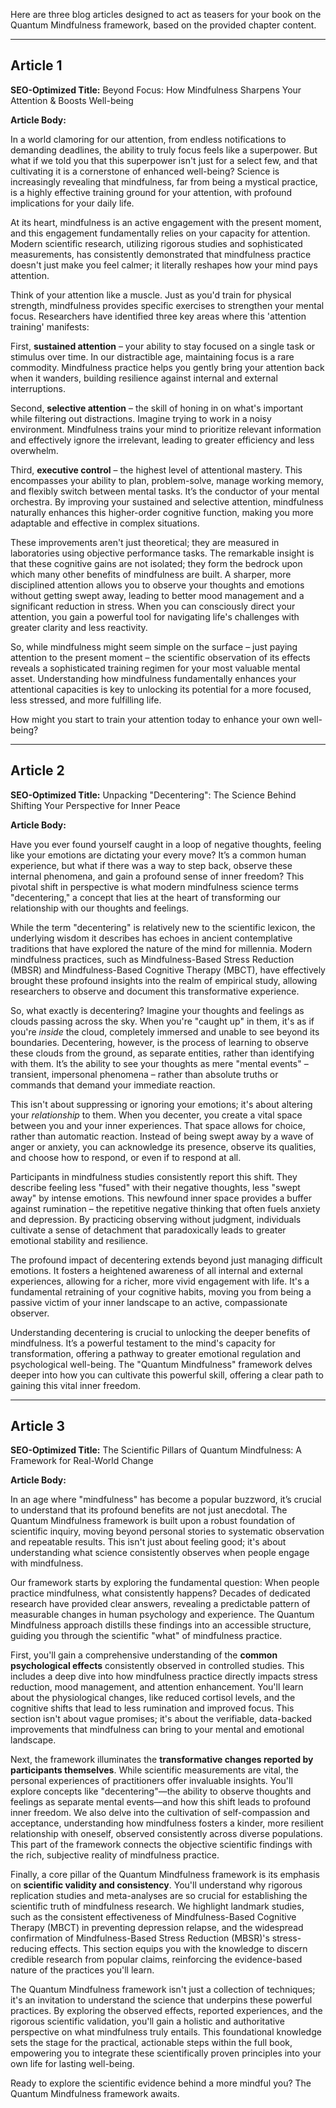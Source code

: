 Here are three blog articles designed to act as teasers for your book on the Quantum Mindfulness framework, based on the provided chapter content.

---

## Article 1

**SEO-Optimized Title:** Beyond Focus: How Mindfulness Sharpens Your Attention & Boosts Well-being

**Article Body:**

In a world clamoring for our attention, from endless notifications to demanding deadlines, the ability to truly focus feels like a superpower. But what if we told you that this superpower isn't just for a select few, and that cultivating it is a cornerstone of enhanced well-being? Science is increasingly revealing that mindfulness, far from being a mystical practice, is a highly effective training ground for your attention, with profound implications for your daily life.

At its heart, mindfulness is an active engagement with the present moment, and this engagement fundamentally relies on your capacity for attention. Modern scientific research, utilizing rigorous studies and sophisticated measurements, has consistently demonstrated that mindfulness practice doesn't just make you feel calmer; it literally reshapes how your mind pays attention.

Think of your attention like a muscle. Just as you'd train for physical strength, mindfulness provides specific exercises to strengthen your mental focus. Researchers have identified three key areas where this 'attention training' manifests:

First, **sustained attention** – your ability to stay focused on a single task or stimulus over time. In our distractible age, maintaining focus is a rare commodity. Mindfulness practice helps you gently bring your attention back when it wanders, building resilience against internal and external interruptions.

Second, **selective attention** – the skill of honing in on what's important while filtering out distractions. Imagine trying to work in a noisy environment. Mindfulness trains your mind to prioritize relevant information and effectively ignore the irrelevant, leading to greater efficiency and less overwhelm.

Third, **executive control** – the highest level of attentional mastery. This encompasses your ability to plan, problem-solve, manage working memory, and flexibly switch between mental tasks. It’s the conductor of your mental orchestra. By improving your sustained and selective attention, mindfulness naturally enhances this higher-order cognitive function, making you more adaptable and effective in complex situations.

These improvements aren't just theoretical; they are measured in laboratories using objective performance tasks. The remarkable insight is that these cognitive gains are not isolated; they form the bedrock upon which many other benefits of mindfulness are built. A sharper, more disciplined attention allows you to observe your thoughts and emotions without getting swept away, leading to better mood management and a significant reduction in stress. When you can consciously direct your attention, you gain a powerful tool for navigating life's challenges with greater clarity and less reactivity.

So, while mindfulness might seem simple on the surface – just paying attention to the present moment – the scientific observation of its effects reveals a sophisticated training regimen for your most valuable mental asset. Understanding how mindfulness fundamentally enhances your attentional capacities is key to unlocking its potential for a more focused, less stressed, and more fulfilling life.

How might you start to train your attention today to enhance your own well-being?

---

## Article 2

**SEO-Optimized Title:** Unpacking "Decentering": The Science Behind Shifting Your Perspective for Inner Peace

**Article Body:**

Have you ever found yourself caught in a loop of negative thoughts, feeling like your emotions are dictating your every move? It’s a common human experience, but what if there was a way to step back, observe these internal phenomena, and gain a profound sense of inner freedom? This pivotal shift in perspective is what modern mindfulness science terms "decentering," a concept that lies at the heart of transforming our relationship with our thoughts and feelings.

While the term "decentering" is relatively new to the scientific lexicon, the underlying wisdom it describes has echoes in ancient contemplative traditions that have explored the nature of the mind for millennia. Modern mindfulness practices, such as Mindfulness-Based Stress Reduction (MBSR) and Mindfulness-Based Cognitive Therapy (MBCT), have effectively brought these profound insights into the realm of empirical study, allowing researchers to observe and document this transformative experience.

So, what exactly is decentering? Imagine your thoughts and feelings as clouds passing across the sky. When you're "caught up" in them, it's as if you're *inside* the cloud, completely immersed and unable to see beyond its boundaries. Decentering, however, is the process of learning to observe these clouds from the ground, as separate entities, rather than identifying with them. It’s the ability to see your thoughts as mere "mental events" – transient, impersonal phenomena – rather than absolute truths or commands that demand your immediate reaction.

This isn't about suppressing or ignoring your emotions; it's about altering your *relationship* to them. When you decenter, you create a vital space between you and your inner experiences. That space allows for choice, rather than automatic reaction. Instead of being swept away by a wave of anger or anxiety, you can acknowledge its presence, observe its qualities, and choose how to respond, or even if to respond at all.

Participants in mindfulness studies consistently report this shift. They describe feeling less "fused" with their negative thoughts, less "swept away" by intense emotions. This newfound inner space provides a buffer against rumination – the repetitive negative thinking that often fuels anxiety and depression. By practicing observing without judgment, individuals cultivate a sense of detachment that paradoxically leads to greater emotional stability and resilience.

The profound impact of decentering extends beyond just managing difficult emotions. It fosters a heightened awareness of all internal and external experiences, allowing for a richer, more vivid engagement with life. It's a fundamental retraining of your cognitive habits, moving you from being a passive victim of your inner landscape to an active, compassionate observer.

Understanding decentering is crucial to unlocking the deeper benefits of mindfulness. It’s a powerful testament to the mind's capacity for transformation, offering a pathway to greater emotional regulation and psychological well-being. The "Quantum Mindfulness" framework delves deeper into how you can cultivate this powerful skill, offering a clear path to gaining this vital inner freedom.

---

## Article 3

**SEO-Optimized Title:** The Scientific Pillars of Quantum Mindfulness: A Framework for Real-World Change

**Article Body:**

In an age where "mindfulness" has become a popular buzzword, it’s crucial to understand that its profound benefits are not just anecdotal. The Quantum Mindfulness framework is built upon a robust foundation of scientific inquiry, moving beyond personal stories to systematic observation and repeatable results. This isn't just about feeling good; it's about understanding what science consistently observes when people engage with mindfulness.

Our framework starts by exploring the fundamental question: When people practice mindfulness, what consistently happens? Decades of dedicated research have provided clear answers, revealing a predictable pattern of measurable changes in human psychology and experience. The Quantum Mindfulness approach distills these findings into an accessible structure, guiding you through the scientific "what" of mindfulness practice.

First, you'll gain a comprehensive understanding of the **common psychological effects** consistently observed in controlled studies. This includes a deep dive into how mindfulness practice directly impacts stress reduction, mood management, and attention enhancement. You'll learn about the physiological changes, like reduced cortisol levels, and the cognitive shifts that lead to less rumination and improved focus. This section isn't about vague promises; it's about the verifiable, data-backed improvements that mindfulness can bring to your mental and emotional landscape.

Next, the framework illuminates the **transformative changes reported by participants themselves**. While scientific measurements are vital, the personal experiences of practitioners offer invaluable insights. You'll explore concepts like "decentering"—the ability to observe thoughts and feelings as separate mental events—and how this shift leads to profound inner freedom. We also delve into the cultivation of self-compassion and acceptance, understanding how mindfulness fosters a kinder, more resilient relationship with oneself, observed consistently across diverse populations. This part of the framework connects the objective scientific findings with the rich, subjective reality of mindfulness practice.

Finally, a core pillar of the Quantum Mindfulness framework is its emphasis on **scientific validity and consistency**. You'll understand why rigorous replication studies and meta-analyses are so crucial for establishing the scientific truth of mindfulness research. We highlight landmark studies, such as the consistent effectiveness of Mindfulness-Based Cognitive Therapy (MBCT) in preventing depression relapse, and the widespread confirmation of Mindfulness-Based Stress Reduction (MBSR)'s stress-reducing effects. This section equips you with the knowledge to discern credible research from popular claims, reinforcing the evidence-based nature of the practices you'll learn.

The Quantum Mindfulness framework isn't just a collection of techniques; it's an invitation to understand the science that underpins these powerful practices. By exploring the observed effects, reported experiences, and the rigorous scientific validation, you'll gain a holistic and authoritative perspective on what mindfulness truly entails. This foundational knowledge sets the stage for the practical, actionable steps within the full book, empowering you to integrate these scientifically proven principles into your own life for lasting well-being.

Ready to explore the scientific evidence behind a more mindful you? The Quantum Mindfulness framework awaits.